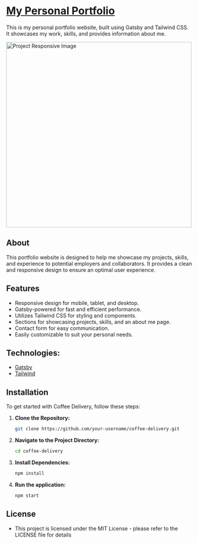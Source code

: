 # [My Personal Portfolio](https://gabschlemper.dev/)

This is my personal portfolio website, built using Gatsby and Tailwind CSS. It showcases my work, skills, and provides information about me.

<img src="./public/readme-project.png" alt="Project Responsive Image" width="500"/>

## About

This portfolio website is designed to help me showcase my projects, skills, and experience to potential employers and collaborators. It provides a clean and responsive design to ensure an optimal user experience.

## Features

- Responsive design for mobile, tablet, and desktop.
- Gatsby-powered for fast and efficient performance.
- Utilizes Tailwind CSS for styling and components.
- Sections for showcasing projects, skills, and an about me page.
- Contact form for easy communication.
- Easily customizable to suit your personal needs.

## Technologies:

- [Gatsby](https://react.dev/)
- [Tailwind](https://tailwindcss.com/)

## Installation

To get started with Coffee Delivery, follow these steps:

1. **Clone the Repository:**

   ```bash
   git clone https://github.com/your-username/coffee-delivery.git
   ```

2. **Navigate to the Project Directory:**

   ```bash
   cd coffee-delivery
   ```

3. **Install Dependencies:**

   ```bash
   npm install
   ```

4. **Run the application:**

   ```bash
   npm start
   ```

## License

- This project is licensed under the MIT License - please refer to the LICENSE file for details
